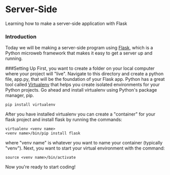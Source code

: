 # Server-Side
Learning how to make a server-side application with Flask

### Introduction
Today we will be making a server-side program using [Flask](http://flask.pocoo.org/ "Flask Site"), which is a Python microweb framework that makes it easy to get a server up and running. 

###Setting Up
First, you want to create a folder on your local computer where your project will "live". Navigate to this directory and create a python file, app.py, that will be the foundation of your Flask app. 
Python has a great tool called [Virtualenv](https://virtualenv.pypa.io/en/latest/ "Virtual Env for Python") that helps you create isolated environments for your Python projects. Go ahead and install virtualenv using Python's package manager, pip.
```
pip install virtualenv
```
After you have installed virtualenv you can create a "container" for your flask project and install flask by running the commands:
```
virtualenv <venv name>
<venv name>/bin/pip install flask
```
where "venv name" is whatever you want to name your container (typically "venv"). Next, you want to start your virtual environment with the command:
```
source <venv name>/bin/activate
```
Now you're ready to start coding!

